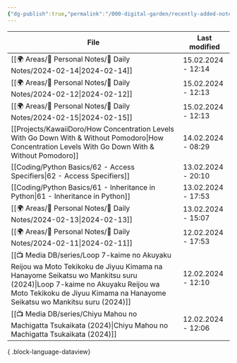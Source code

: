 ```yaml
---
{"dg-publish":true,"permalink":"/000-digital-garden/recently-added-notes/","dgPassFrontmatter":true,"noteIcon":"3","created":"2023-12-14T09:08:44.430+05:30","updated":"2023-12-14T09:12:52.432+05:30"}
---
```


| File                                                                                                                                                                                                                                                 | Last modified      |
| ---------------------------------------------------------------------------------------------------------------------------------------------------------------------------------------------------------------------------------------------------- | ------------------ |
| [[🌍 Areas/📧 Personal Notes/📓 Daily Notes/2024-02-14\|2024-02-14]]                                                                                                                                                                              | 15.02.2024 - 12:14 |
| [[🌍 Areas/📧 Personal Notes/📓 Daily Notes/2024-02-12\|2024-02-12]]                                                                                                                                                                              | 15.02.2024 - 12:13 |
| [[🌍 Areas/📧 Personal Notes/📓 Daily Notes/2024-02-15\|2024-02-15]]                                                                                                                                                                              | 15.02.2024 - 12:13 |
| [[Projects/KawaiiDoro/How Concentration Levels With Go Down With & Without Pomodoro\|How Concentration Levels With Go Down With & Without Pomodoro]]                                                                                              | 14.02.2024 - 08:29 |
| [[Coding/Python Basics/62 - Access Specifiers\|62 - Access Specifiers]]                                                                                                                                                                           | 13.02.2024 - 20:10 |
| [[Coding/Python Basics/61 - Inheritance in Python\|61 - Inheritance in Python]]                                                                                                                                                                   | 13.02.2024 - 17:53 |
| [[🌍 Areas/📧 Personal Notes/📓 Daily Notes/2024-02-13\|2024-02-13]]                                                                                                                                                                              | 13.02.2024 - 15:07 |
| [[🌍 Areas/📧 Personal Notes/📓 Daily Notes/2024-02-11\|2024-02-11]]                                                                                                                                                                              | 12.02.2024 - 17:53 |
| [[📺 Media DB/series/Loop 7-kaime no Akuyaku Reijou wa Moto Tekikoku de Jiyuu Kimama na Hanayome Seikatsu wo Mankitsu suru (2024)\|Loop 7-kaime no Akuyaku Reijou wa Moto Tekikoku de Jiyuu Kimama na Hanayome Seikatsu wo Mankitsu suru (2024)]] | 12.02.2024 - 12:10 |
| [[📺 Media DB/series/Chiyu Mahou no Machigatta Tsukaikata (2024)\|Chiyu Mahou no Machigatta Tsukaikata (2024)]]                                                                                                                                   | 12.02.2024 - 12:06 |

{ .block-language-dataview}